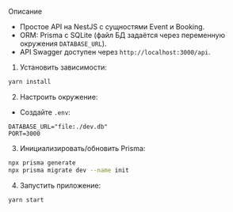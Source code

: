 Описание
- Простое API на NestJS с сущностями Event и Booking.
- ORM: Prisma с SQLite (файл БД задаётся через переменную окружения `DATABASE_URL`).
- API Swagger доступен через `http://localhost:3000/api`.

1. Установить зависимости:
```bash
yarn install
```

2. Настроить окружение:
- Создайте `.env`:
```env
DATABASE_URL="file:./dev.db"
PORT=3000
```

3. Инициализировать/обновить Prisma:
```bash
npx prisma generate
npx prisma migrate dev --name init
```

4. Запустить приложение:
```bash
yarn start
```